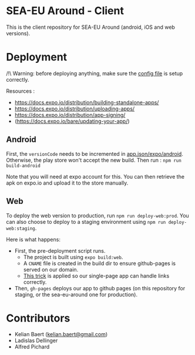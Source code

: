 # SEA-EU Around - Client

This is the client repository for SEA-EU Around (android, iOS and web versions).

# Deployment

/!\ Warning: before deploying anything, make sure the [config file](./app.config.js) is setup correctly.

Resources :

- https://docs.expo.io/distribution/building-standalone-apps/
- https://docs.expo.io/distribution/uploading-apps/
- https://docs.expo.io/distribution/app-signing/
- (https://docs.expo.io/bare/updating-your-app/)

## Android

First, the `versionCode` needs to be incremented in [app.json/expo/android](app.json). Otherwise, the play store won't accept the new build. Then run :
`npm run build-android`

Note that you will need at expo account for this. You can then retrieve the apk on expo.io and upload it to the store manually.

## Web

To deploy the web version to production, run `npm run deploy-web:prod`.
You can also choose to deploy to a staging environment using `npm run deploy-web:staging`.

Here is what happens:
- First, the pre-deployment script runs.
    - The project is built using `expo build:web`.
    - A `CNAME` file is created in the build dir to ensure github-pages is served on our domain.
    - [This trick](https://github.com/rafgraph/spa-github-pages) is applied so our single-page app can handle links correctly. 
- Then, `gh-pages` deploys our app to github pages (on this repository for staging, or the sea-eu-around one for production).

# Contributors

- Kelian Baert (kelian.baert@gmail.com)
- Ladislas Dellinger
- Alfred Pichard
